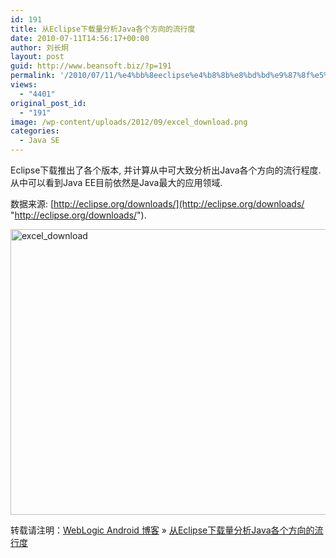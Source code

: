 ```yaml
---
id: 191
title: 从Eclipse下载量分析Java各个方向的流行度
date: 2010-07-11T14:56:17+00:00
author: 刘长炯
layout: post
guid: http://www.beansoft.biz/?p=191
permalink: '/2010/07/11/%e4%bb%8eeclipse%e4%b8%8b%e8%bd%bd%e9%87%8f%e5%88%86%e6%9e%90java%e5%90%84%e4%b8%aa%e6%96%b9%e5%90%91%e7%9a%84%e6%b5%81%e8%a1%8c%e5%ba%a6/'
views:
  - "4401"
original_post_id:
  - "191"
image: /wp-content/uploads/2012/09/excel_download.png
categories:
  - Java SE
---
```

Eclipse下载推出了各个版本, 并计算从中可大致分析出Java各个方向的流行程度. 从中可以看到Java EE目前依然是Java最大的应用领域.

数据来源: [http://eclipse.org/downloads/](http://eclipse.org/downloads/ "http://eclipse.org/downloads/"). 

<img style="border-bottom:0;border-left:0;display:inline;border-top:0;border-right:0;" title="excel_download" border="0" alt="excel_download" src="http://www.beansoft.biz/wp-content/uploads/2010/07/excel_download.png" width="691" height="457" />

转载请注明：[WebLogic Android 博客](http://www.beansoft.biz) &raquo; [从Eclipse下载量分析Java各个方向的流行度](http://www.beansoft.biz/2010/07/11/%e4%bb%8eeclipse%e4%b8%8b%e8%bd%bd%e9%87%8f%e5%88%86%e6%9e%90java%e5%90%84%e4%b8%aa%e6%96%b9%e5%90%91%e7%9a%84%e6%b5%81%e8%a1%8c%e5%ba%a6/)